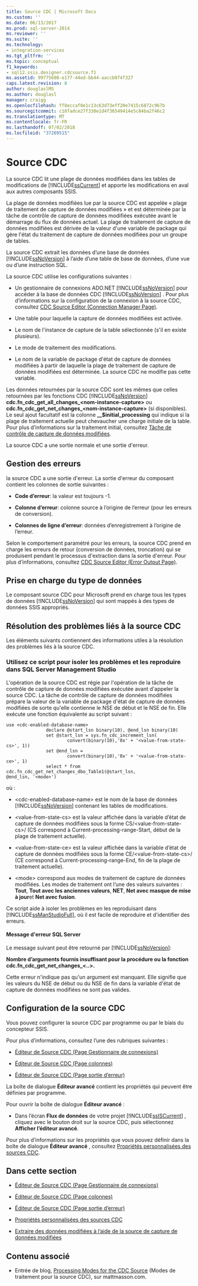 ```yaml
---
title: Source CDC | Microsoft Docs
ms.custom: ''
ms.date: 06/13/2017
ms.prod: sql-server-2014
ms.reviewer: ''
ms.suite: ''
ms.technology:
- integration-services
ms.tgt_pltfrm: ''
ms.topic: conceptual
f1_keywords:
- sql12.ssis.designer.cdcsource.f1
ms.assetid: 99775608-e177-44ed-bb44-aaccb0f4f327
caps.latest.revision: 8
author: douglaslMS
ms.author: douglasl
manager: craigg
ms.openlocfilehash: ff8eccaf0e1c13c63d73eff20e7415c6872c967b
ms.sourcegitcommit: c18fadce27f330e1d4f36549414e5c84ba2f46c2
ms.translationtype: MT
ms.contentlocale: fr-FR
ms.lasthandoff: 07/02/2018
ms.locfileid: "37269515"
---
```

# <a name="cdc-source"></a>Source CDC
  La source CDC lit une plage de données modifiées dans les tables de modifications de [!INCLUDE[ssCurrent](../../includes/sscurrent-md.md)] et apporte les modifications en aval aux autres composants SSIS.  
  
 La plage de données modifiées lue par la source CDC est appelée « plage de traitement de capture de données modifiées » et est déterminée par la tâche de contrôle de capture de données modifiées exécutée avant le démarrage du flux de données actuel. La plage de traitement de capture de données modifiées est dérivée de la valeur d'une variable de package qui gère l'état du traitement de capture de données modifiées pour un groupe de tables.  
  
 La source CDC extrait les données d’une base de données [!INCLUDE[ssNoVersion](../../includes/ssnoversion-md.md)] à l’aide d’une table de base de données, d’une vue ou d’une instruction SQL.  
  
 La source CDC utilise les configurations suivantes :  
  
-   Un gestionnaire de connexions ADO.NET [!INCLUDE[ssNoVersion](../../includes/ssnoversion-md.md)] pour accéder à la base de données CDC [!INCLUDE[ssNoVersion](../../includes/ssnoversion-md.md)] . Pour plus d’informations sur la configuration de la connexion à la source CDC, consultez [CDC Source Editor &#40;Connection Manager Page&#41;](../cdc-source-editor-connection-manager-page.md).  
  
-   Une table pour laquelle la capture de données modifiées est activée.  
  
-   Le nom de l'instance de capture de la table sélectionnée (s'il en existe plusieurs).  
  
-   Le mode de traitement des modifications.  
  
-   Le nom de la variable de package d'état de capture de données modifiées à partir de laquelle la plage de traitement de capture de données modifiées est déterminée. La source CDC ne modifie pas cette variable.  
  
 Les données retournées par la source CDC sont les mêmes que celles retournées par les fonctions CDC [!INCLUDE[ssNoVersion](../../includes/ssnoversion-md.md)] **cdc.fn_cdc_get_all_changes_\<nom-instance-capture>** ou **cdc.fn_cdc_get_net_changes_\<nom-instance-capture>** (si disponibles). Le seul ajout facultatif est la colonne **__$initial_processing** qui indique si la plage de traitement actuelle peut chevaucher une charge initiale de la table. Pour plus d’informations sur la traitement initial, consultez [Tâche de contrôle de capture de données modifiées](../control-flow/cdc-control-task.md).  
  
 La source CDC a une sortie normale et une sortie d'erreur.  
  
## <a name="error-handling"></a>Gestion des erreurs  
 la source CDC a une sortie d'erreur. La sortie d'erreur du composant contient les colonnes de sortie suivantes :  
  
-   **Code d’erreur**: la valeur est toujours -1.  
  
-   **Colonne d’erreur**: colonne source à l’origine de l’erreur (pour les erreurs de conversion).  
  
-   **Colonnes de ligne d’erreur**: données d’enregistrement à l’origine de l’erreur.  
  
 Selon le comportement paramétré pour les erreurs, la source CDC prend en charge les erreurs de retour (conversion de données, troncation) qui se produisent pendant le processus d'extraction dans la sortie d'erreur. Pour plus d’informations, consultez [CDC Source Editor &#40;Error Output Page&#41;](../cdc-source-editor-error-output-page.md).  
  
## <a name="data-type-support"></a>Prise en charge du type de données  
 Le composant source CDC pour Microsoft prend en charge tous les types de données [!INCLUDE[ssNoVersion](../../includes/ssnoversion-md.md)] qui sont mappés à des types de données SSIS appropriés.  
  
## <a name="troubleshooting-the-cdc-source"></a>Résolution des problèmes liés à la source CDC  
 Les éléments suivants contiennent des informations utiles à la résolution des problèmes liés à la source CDC.  
  
### <a name="use-this-script-to-isolate-problems-and-reproduce-them-in-sql-server-management-studio"></a>Utilisez ce script pour isoler les problèmes et les reproduire dans SQL Server Management Studio  
 L'opération de la source CDC est régie par l'opération de la tâche de contrôle de capture de données modifiées exécutée avant d'appeler la source CDC. La tâche de contrôle de capture de données modifiées prépare la valeur de la variable de package d'état de capture de données modifiées de sorte qu'elle contienne le NSE de début et le NSE de fin. Elle exécute une fonction équivalente au script suivant :  
  
```  
use <cdc-enabled-database-name>  
               declare @start_lsn binary(10), @end_lsn binary(10)  
               set @start_lsn = sys.fn_cdc_increment_lsn(  
                       convert(binary(10),'0x' + '<value-from-state-cs>', 1))  
               set @end_lsn =   
                       convert(binary(10),'0x' + '<value-from-state-ce>', 1)  
               select * from cdc.fn_cdc_get_net_changes_dbo_Table1(@start_lsn,  
@end_lsn, '<mode>')  
```  
  
 où :  
  
-   \<cdc-enabled-database-name> est le nom de la base de données [!INCLUDE[ssNoVersion](../../includes/ssnoversion-md.md)] contenant les tables de modifications.  
  
-   \<value-from-state-cs> est la valeur affichée dans la variable d’état de capture de données modifiées sous la forme CS/\<value-from-state-cs>/ (CS correspond à Current-processing-range-Start, début de la plage de traitement actuelle).  
  
-   \<value-from-state-ce> est la valeur affichée dans la variable d’état de capture de données modifiées sous la forme CE/\<value-from-state-cs>/ (CE correspond à Current-processing-range-End, fin de la plage de traitement actuelle).  
  
-   \<mode> correspond aux modes de traitement de capture de données modifiées. Les modes de traitement ont l’une des valeurs suivantes : **Tout**, **Tout avec les anciennes valeurs**, **NET**, **Net avec masque de mise à jour**et **Net avec fusion**.  
  
 Ce script aide à isoler les problèmes en les reproduisant dans [!INCLUDE[ssManStudioFull](../../includes/ssmanstudiofull-md.md)], où il est facile de reproduire et d'identifier des erreurs.  
  
#### <a name="sql-server-error-message"></a>Message d'erreur SQL Server  
 Le message suivant peut être retourné par [!INCLUDE[ssNoVersion](../../includes/ssnoversion-md.md)]:  
  
 **Nombre d’arguments fournis insuffisant pour la procédure ou la fonction cdc.fn_cdc_get_net_changes_\<..>.**  
  
 Cette erreur n'indique pas qu'un argument est manquant. Elle signifie que les valeurs du NSE de début ou du NSE de fin dans la variable d'état de capture de données modifiées ne sont pas valides.  
  
## <a name="configuring-the-cdc-source"></a>Configuration de la source CDC  
 Vous pouvez configurer la source CDC par programme ou par le biais du concepteur SSIS.  
  
 Pour plus d’informations, consultez l’une des rubriques suivantes :  
  
-   [Éditeur de Source CDC &#40;Page Gestionnaire de connexions&#41;](../cdc-source-editor-connection-manager-page.md)  
  
-   [Éditeur de Source CDC &#40;Page colonnes&#41;](../cdc-source-editor-columns-page.md)  
  
-   [Éditeur de Source CDC &#40;Page sortie d’erreur&#41;](../cdc-source-editor-error-output-page.md)  
  
 La boîte de dialogue **Éditeur avancé** contient les propriétés qui peuvent être définies par programme.  
  
 Pour ouvrir la boîte de dialogue **Éditeur avancé** :  
  
-   Dans l’écran **Flux de données** de votre projet [!INCLUDE[ssISCurrent](../../includes/ssiscurrent-md.md)] , cliquez avec le bouton droit sur la source CDC, puis sélectionnez **Afficher l’éditeur avancé**.  
  
 Pour plus d’informations sur les propriétés que vous pouvez définir dans la boîte de dialogue **Éditeur avancé** , consultez [Propriétés personnalisées des sources CDC](cdc-source-custom-properties.md).  
  
## <a name="in-this-section"></a>Dans cette section  
  
-   [Éditeur de Source CDC &#40;Page Gestionnaire de connexions&#41;](../cdc-source-editor-connection-manager-page.md)  
  
-   [Éditeur de Source CDC &#40;Page colonnes&#41;](../cdc-source-editor-columns-page.md)  
  
-   [Éditeur de Source CDC &#40;Page sortie d’erreur&#41;](../cdc-source-editor-error-output-page.md)  
  
-   [Propriétés personnalisées des sources CDC](cdc-source-custom-properties.md)  
  
-   [Extraire des données modifiées à l’aide de la source de capture de données modifiées](cdc-source.md)  
  
## <a name="related-content"></a>Contenu associé  
  
-   Entrée de blog, [Processing Modes for the CDC Source](http://go.microsoft.com/fwlink/?LinkId=242541) (Modes de traitement pour la source CDC), sur mattmasson.com.  
  
  
